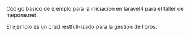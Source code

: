 Código básico de ejemplo para la iniciación en laravel4 para el taller 
de mepone.net

El ejemplo es un crud restfull-izado para la gestión de libros.

